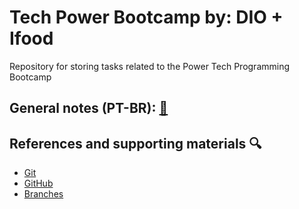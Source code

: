 # Tech Power Bootcamp  by: DIO + Ifood 

Repository for storing tasks related to the Power Tech Programming Bootcamp

## General notes (PT-BR): [📝](https://docs.google.com/document/d/1KAcBYqbrZOv8YcGRKsiVlquUj2721mcfR9IdD-HZBmQ/edit?usp=sharing)

## References and supporting materials 🔍
- [Git](https://git-scm.com/doc)
- [GitHub](https://docs.github.com/pt)
- [Branches](https://git-scm.com/book/en/v2/Git-Branching-Branches-in-a-Nutshell)
